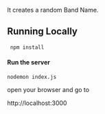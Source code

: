 It creates a random Band Name.

## Running Locally

```
 npm install
```

#### Run the server

```
nodemon index.js
```

open your browser and go to

http://localhost:3000

